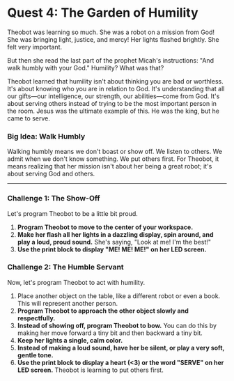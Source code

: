# Quest 4: The Garden of Humility

Theobot was learning so much. She was a robot on a mission from God! She was bringing light, justice, and mercy! Her lights flashed brightly. She felt very important.

But then she read the last part of the prophet Micah's instructions: "And walk humbly with your God." Humility? What was that?

Theobot learned that humility isn't about thinking you are bad or worthless. It's about knowing who you are in relation to God. It's understanding that all our gifts—our intelligence, our strength, our abilities—come from God. It's about serving others instead of trying to be the most important person in the room. Jesus was the ultimate example of this. He was the king, but he came to serve.

### Big Idea: Walk Humbly

Walking humbly means we don't boast or show off. We listen to others. We admit when we don't know something. We put others first. For Theobot, it means realizing that her mission isn't about her being a great robot; it's about serving God and others.

---

### Challenge 1: The Show-Off

Let's program Theobot to be a little bit proud.

1.  **Program Theobot to move to the center of your workspace.**
2.  **Make her flash all her lights in a dazzling display, spin around, and play a loud, proud sound.** She's saying, "Look at me! I'm the best!"
3.  **Use the print block to display "ME! ME! ME!" on her LED screen.**

### Challenge 2: The Humble Servant

Now, let's program Theobot to act with humility.

1.  Place another object on the table, like a different robot or even a book. This will represent another person.
2.  **Program Theobot to approach the other object slowly and respectfully.**
3.  **Instead of showing off, program Theobot to bow.** You can do this by making her move forward a tiny bit and then backward a tiny bit.
4.  **Keep her lights a single, calm color.**
5.  **Instead of making a loud sound, have her be silent, or play a very soft, gentle tone.**
6.  **Use the print block to display a heart (<3) or the word "SERVE" on her LED screen.** Theobot is learning to put others first.

